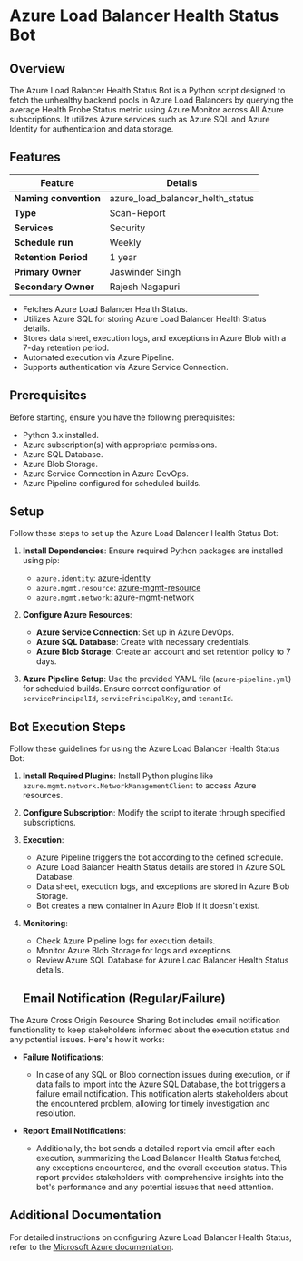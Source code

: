# Azure Load Balancer Health Status Bot

## Overview
The Azure Load Balancer Health Status Bot is a Python script designed to fetch the unhealthy backend pools in Azure Load Balancers by querying the average Health Probe Status metric using Azure Monitor across All Azure subscriptions. It utilizes Azure services such as Azure SQL and Azure Identity for authentication and data storage.

## Features

| Feature              | Details                                                 |
|----------------------|---------------------------------------------------------|
| **Naming convention**| azure_load_balancer_helth_status                        |
| **Type**             | Scan-Report                                             |
| **Services**         | Security                                                |
| **Schedule run**     | Weekly                                                  |
| **Retention Period** | 1 year                                                  |
| **Primary Owner**    | Jaswinder Singh                                         |
| **Secondary Owner**  | Rajesh Nagapuri                                         |

- Fetches Azure Load Balancer Health Status.
- Utilizes Azure SQL for storing Azure Load Balancer Health Status details.
- Stores data sheet, execution logs, and exceptions in Azure Blob with a 7-day retention period.
- Automated execution via Azure Pipeline.
- Supports authentication via Azure Service Connection.

## Prerequisites
Before starting, ensure you have the following prerequisites:

- Python 3.x installed.
- Azure subscription(s) with appropriate permissions.
- Azure SQL Database.
- Azure Blob Storage.
- Azure Service Connection in Azure DevOps.
- Azure Pipeline configured for scheduled builds.

## Setup
Follow these steps to set up the Azure Load Balancer Health Status Bot:

1. **Install Dependencies**: Ensure required Python packages are installed using pip:
   - `azure.identity`: [azure-identity](https://pypi.org/project/azure-identity)
   - `azure.mgmt.resource`: [azure-mgmt-resource](https://pypi.org/project/azure-mgmt-resource)
   - `azure.mgmt.network`: [azure-mgmt-network](https://pypi.org/project/azure-mgmt-network)
   
2. **Configure Azure Resources**:
   - **Azure Service Connection**: Set up in Azure DevOps.
   - **Azure SQL Database**: Create with necessary credentials.
   - **Azure Blob Storage**: Create an account and set retention policy to 7 days.
   
3. **Azure Pipeline Setup**: Use the provided YAML file (`azure-pipeline.yml`) for scheduled builds. Ensure correct configuration of `servicePrincipalId`, `servicePrincipalKey`, and `tenantId`.

## Bot Execution Steps
Follow these guidelines for using the Azure Load Balancer Health Status Bot:

1. **Install Required Plugins**: Install Python plugins like `azure.mgmt.network.NetworkManagementClient` to access Azure resources.

2. **Configure Subscription**: Modify the script to iterate through specified subscriptions.

3. **Execution**:
   - Azure Pipeline triggers the bot according to the defined schedule.
   - Azure Load Balancer Health Status details are stored in Azure SQL Database.
   - Data sheet, execution logs, and exceptions are stored in Azure Blob Storage.
   - Bot creates a new container in Azure Blob if it doesn't exist.

4. **Monitoring**:
   - Check Azure Pipeline logs for execution details.
   - Monitor Azure Blob Storage for logs and exceptions.
   - Review Azure SQL Database for Azure Load Balancer Health Status details.

   ## Email Notification (Regular/Failure)
The Azure Cross Origin Resource Sharing Bot includes email notification functionality to keep stakeholders informed about the execution status and any potential issues. Here's how it works:

- **Failure Notifications**: 
  - In case of any SQL or Blob connection issues during execution, or if data fails to import into the Azure SQL Database, the bot triggers a failure email notification. This notification alerts stakeholders about the encountered problem, allowing for timely investigation and resolution.

- **Report Email Notifications**: 
  - Additionally, the bot sends a detailed report via email after each execution, summarizing the Load Balancer Health Status fetched, any exceptions encountered, and the overall execution status. This report provides stakeholders with comprehensive insights into the bot's performance and any potential issues that need attention.

## Additional Documentation
For detailed instructions on configuring Azure Load Balancer Health Status, refer to the [Microsoft Azure documentation](https://learn.microsoft.com/en-us/azure/load-balancer/load-balancer-insights).


